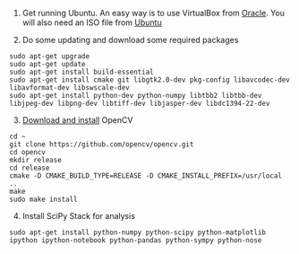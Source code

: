 1. Get running Ubuntu.  An easy way is to use VirtualBox from [Oracle](https://www.virtualbox.org/wiki/Downloads).  You will also need an ISO file from [Ubuntu](https://www.ubuntu.com/download/desktop)

2. Do some updating and download some required packages

```
sudo apt-get upgrade
sudo apt-get update
sudo apt-get install build-essential
sudo apt-get install cmake git libgtk2.0-dev pkg-config libavcodec-dev libavformat-dev libswscale-dev
sudo apt-get install python-dev python-numpy libtbb2 libtbb-dev libjpeg-dev libpng-dev libtiff-dev libjasper-dev libdc1394-22-dev
```

3. [Download and install](http://docs.opencv.org/2.4/doc/tutorials/introduction/linux_install/linux_install.html) OpenCV

```
cd ~
git clone https://github.com/opencv/opencv.git
cd opencv
mkdir release
cd release
cmake -D CMAKE_BUILD_TYPE=RELEASE -D CMAKE_INSTALL_PREFIX=/usr/local ..
make
sudo make install
```

4. Install SciPy Stack for analysis
```
sudo apt-get install python-numpy python-scipy python-matplotlib ipython ipython-notebook python-pandas python-sympy python-nose
```
